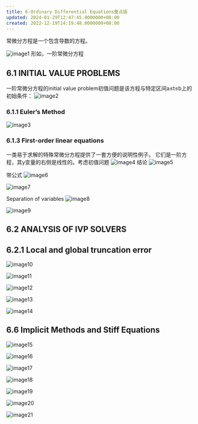 ```yaml
---
title: 6-Ordinary Differential Equations重点版
updated: 2024-01-29T12:47:45.0000000+08:00
created: 2022-12-19T14:19:48.0000000+08:00
---
```


常微分方程是一个包含导数的方程。

![image1](../../assets/3b6c28129f8b4c958344c23e055c4440.png)
形如，一阶常微分方程

## 6.1 INITIAL VALUE PROBLEMS
一阶常微分方程的initial value problem初值问题是该方程与特定区间a≤t≤b上的初始条件：
![image2](../../assets/c359db02c4d54afba0de278e4da9ae9d.png)

### 6.1.1 Euler’s Method
![image3](../../assets/8c427a74883f460ea2626d82a520c139.png)

### 6.1.3 First-order linear equations
一类易于求解的特殊常微分方程提供了一套方便的说明性例子。
它们是一阶方程，其y变量的右侧是线性的。考虑初值问题
![image4](../../assets/be347d2ee2f24df4ae3703630bee7c62.png)
结论
![image5](../../assets/8472893956864c028a0ad1e3377f4c55.png)

带公式
![image6](../../assets/5ec92b8651714a528433790c722ef506.png)

![image7](../../assets/b757c761d3e240fc86824d77e2500a9d.png)

Separation of variables
![image8](../../assets/16a34f5150024653b54b43b3c984d776.png)

![image9](../../assets/728a2fcb905343ca9760a288f81203de.png)

## 6.2 ANALYSIS OF IVP SOLVERS
## 6.2.1 Local and global truncation error

![image10](../../assets/b963f755159347139038aa187ff84b0d.png)

![image11](../../assets/4dc6fe82d8534cce97fd858943a6d0a1.png)

![image12](../../assets/93d7a48ed5e240a2a7c9f0eabec35131.png)

![image13](../../assets/04ccdd1c546f42ff8878215f12661c12.png)

![image14](../../assets/2663f41f022d480b8004420219e13ef5.png)

## 6.6 Implicit Methods and Stiff Equations

![image15](../../assets/2d31466087ce45d8a57889bd500780b4.png)

![image16](../../assets/99571eb29c34437a938aa8057cdce44d.png)

![image17](../../assets/9c3a146922d440fb9544c6256d0ea7ad.png)

![image18](../../assets/dcc795726e584375be595e2009274bf7.png)

![image19](../../assets/c932a53b21754ebc863ba9ba86a774a8.png)

![image20](../../assets/f35f4130ab854b438864e1610ea26afc.png)

![image21](../../assets/12d31dcc0b504357ac0c87a040db4ee1.png)
